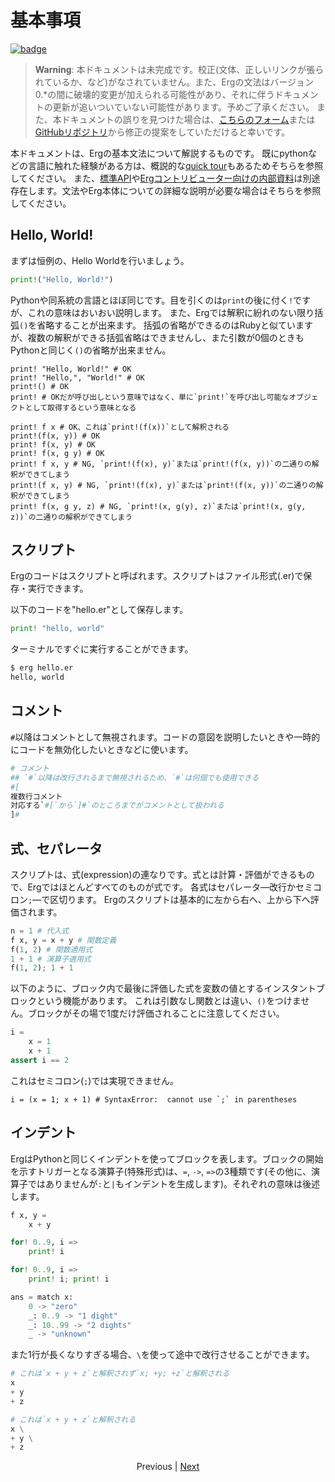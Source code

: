 # 基本事項

[![badge](https://img.shields.io/endpoint.svg?url=https%3A%2F%2Fgezf7g7pd5.execute-api.ap-northeast-1.amazonaws.com%2Fdefault%2Fsource_up_to_date%3Fowner%3Derg-lang%26repos%3Derg%26ref%3Dmain%26path%3Ddoc/EN/syntax/00_basic.md%26commit_hash%3Dd0a980e7401b15c8d2adc870e42952b8552973f1)](https://gezf7g7pd5.execute-api.ap-northeast-1.amazonaws.com/default/source_up_to_date?owner=erg-lang&repos=erg&ref=main&path=doc/EN/syntax/00_basic.md&commit_hash=d0a980e7401b15c8d2adc870e42952b8552973f1)

> __Warning__: 本ドキュメントは未完成です。校正(文体、正しいリンクが張られているか、など)がなされていません。また、Ergの文法はバージョン0.*の間に破壊的変更が加えられる可能性があり、それに伴うドキュメントの更新が追いついていない可能性があります。予めご了承ください。
> また、本ドキュメントの誤りを見つけた場合は、[こちらのフォーム](https://forms.gle/HtLYRfYzWCAaeTGb6)または[GitHubリポジトリ](https://github.com/erg-lang/erg/issues/new?assignees=&labels=bug&template=bug_report.yaml)から修正の提案をしていただけると幸いです。

本ドキュメントは、Ergの基本文法について解説するものです。
既にpythonなどの言語に触れた経験がある方は、概説的な[quick&nbsp;tour](./quick_tour.md)もあるためそちらを参照してください。
また、[標準API](../API/index.md)や[Ergコントリビューター向けの内部資料](../dev_guide/index.md)は別途存在します。文法やErg本体についての詳細な説明が必要な場合はそちらを参照してください。

## Hello, World&excl;

まずは恒例の、Hello Worldを行いましょう。

```python
print!("Hello, World!")
```

Pythonや同系統の言語とほぼ同じです。目を引くのは`print`の後に付く`!`ですが、これの意味はおいおい説明します。
また、Ergでは解釈に紛れのない限り括弧`()`を省略することが出来ます。
括弧の省略ができるのはRubyと似ていますが、複数の解釈ができる括弧省略はできませんし、また引数が0個のときもPythonと同じく`()`の省略が出来ません。

```python.checker_ignore
print! "Hello, World!" # OK
print! "Hello,", "World!" # OK
print!() # OK
print! # OKだが呼び出しという意味ではなく、単に`print!`を呼び出し可能なオブジェクトとして取得するという意味となる

print! f x # OK、これは`print!(f(x))`として解釈される
print!(f(x, y)) # OK
print! f(x, y) # OK
print! f(x, g y) # OK
print! f x, y # NG, `print!(f(x), y)`または`print!(f(x, y))`の二通りの解釈ができてしまう
print!(f x, y) # NG, `print!(f(x), y)`または`print!(f(x, y))`の二通りの解釈ができてしまう
print! f(x, g y, z) # NG, `print!(x, g(y), z)`または`print!(x, g(y, z))`の二通りの解釈ができてしまう
```

## スクリプト

Ergのコードはスクリプトと呼ばれます。スクリプトはファイル形式(.er)で保存・実行できます。

以下のコードを"hello.er"として保存します。

```python
print! "hello, world"
```

ターミナルですぐに実行することができます。

```sh
$ erg hello.er
hello, world
```

## コメント

`#`以降はコメントとして無視されます。コードの意図を説明したいときや一時的にコードを無効化したいときなどに使います。

```python
# コメント
## `#`以降は改行されるまで無視されるため、`#`は何個でも使用できる
#[
複数行コメント
対応する`#[`から`]#`のところまでがコメントとして扱われる
]#
```

## 式、セパレータ

スクリプトは、式(expression)の連なりです。式とは計算・評価ができるもので、Ergではほとんどすべてのものが式です。
各式はセパレータ―改行かセミコロン`;`―で区切ります。
Ergのスクリプトは基本的に左から右へ、上から下へ評価されます。

```python
n = 1 # 代入式
f x, y = x + y # 関数定義
f(1, 2) # 関数適用式
1 + 1 # 演算子適用式
f(1, 2); 1 + 1
```

以下のように、ブロック内で最後に評価した式を変数の値とするインスタントブロックという機能があります。
これは引数なし関数とは違い、`()`をつけません。ブロックがその場で1度だけ評価されることに注意してください。

```python
i =
    x = 1
    x + 1
assert i == 2
```

これはセミコロン(`;`)では実現できません。

```python,compile_fail
i = (x = 1; x + 1) # SyntaxError:  cannot use `;` in parentheses
```

## インデント

ErgはPythonと同じくインデントを使ってブロックを表します。ブロックの開始を示すトリガーとなる演算子(特殊形式)は、`=`, `->`, `=>`の3種類です(その他に、演算子ではありませんが`:`と`|`もインデントを生成します)。それぞれの意味は後述します。

```python
f x, y =
    x + y

for! 0..9, i =>
    print! i

for! 0..9, i =>
    print! i; print! i

ans = match x:
    0 -> "zero"
    _: 0..9 -> "1 dight"
    _: 10..99 -> "2 dights"
    _ -> "unknown"
```

また1行が長くなりすぎる場合、`\`を使って途中で改行させることができます。

```python
# これは`x + y + z`と解釈されず`x; +y; +z`と解釈される
x
+ y
+ z

# これは`x + y + z`と解釈される
x \
+ y \
+ z
```

<p align='center'>
    Previous | <a href='./01_literal.md'>Next</a>
</p>
